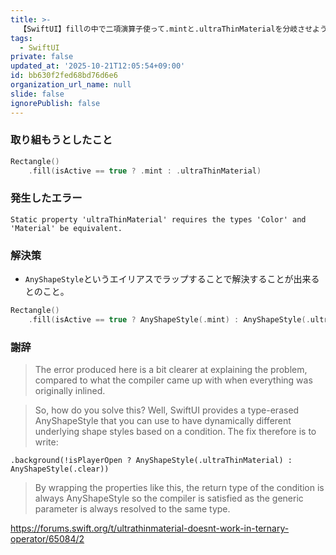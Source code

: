 ```yaml
---
title: >-
  【SwiftUI】fillの中で二項演算子使って.mintと.ultraThinMaterialを分岐させようとしたけどそれぞれColor型とMaterial型なので分岐には使えないらしい
tags:
  - SwiftUI
private: false
updated_at: '2025-10-21T12:05:54+09:00'
id: bb630f2fed68bd76d6e6
organization_url_name: null
slide: false
ignorePublish: false
---
```

### 取り組もうとしたこと

```swift
Rectangle()
    .fill(isActive == true ? .mint : .ultraThinMaterial)
```

### 発生したエラー

```
Static property 'ultraThinMaterial' requires the types 'Color' and 'Material' be equivalent.
```

### 解決策
* `AnyShapeStyle`というエイリアスでラップすることで解決することが出来るとのこと。

```Swift
Rectangle()
    .fill(isActive == true ? AnyShapeStyle(.mint) : AnyShapeStyle(.ultraThinMaterial))
```

### 謝辞

> The error produced here is a bit clearer at explaining the problem, compared to what the compiler came up with when everything was originally inlined.

> So, how do you solve this? Well, SwiftUI provides a type-erased AnyShapeStyle that you can use to have dynamically different underlying shape styles based on a condition. The fix therefore is to write:

```
.background(!isPlayerOpen ? AnyShapeStyle(.ultraThinMaterial) : AnyShapeStyle(.clear))
```

> By wrapping the properties like this, the return type of the condition is always AnyShapeStyle so the compiler is satisfied as the generic parameter is always resolved to the same type.

https://forums.swift.org/t/ultrathinmaterial-doesnt-work-in-ternary-operator/65084/2
